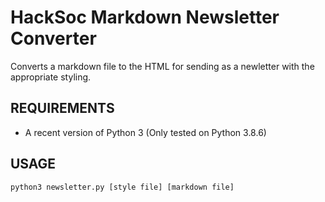 # HackSoc Markdown Newsletter Converter
Converts a markdown file to the HTML for sending as a newletter with the appropriate styling.

## REQUIREMENTS
 - A recent version of Python 3 (Only tested on Python 3.8.6)

## USAGE
`python3 newsletter.py [style file] [markdown file]`
